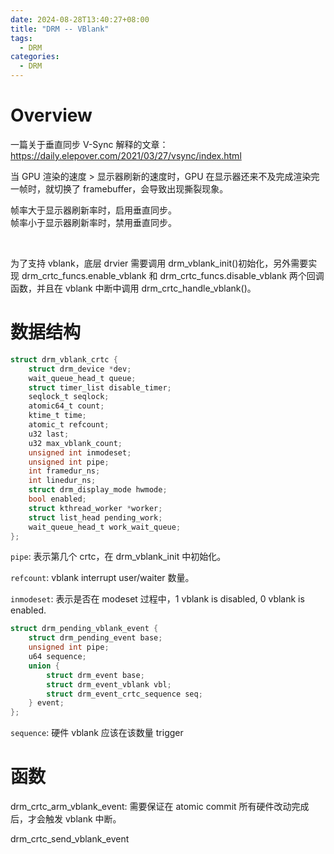 ```yaml
---
date: 2024-08-28T13:40:27+08:00
title: "DRM -- VBlank"
tags:
  - DRM
categories:
  - DRM
---
```


# Overview

一篇关于垂直同步 V-Sync 解释的文章：https://daily.elepover.com/2021/03/27/vsync/index.html

当 GPU 渲染的速度 > 显示器刷新的速度时，GPU 在显示器还来不及完成渲染完一帧时，就切换了 framebuffer，会导致出现撕裂现象。

帧率大于显示器刷新率时，启用垂直同步。  
帧率小于显示器刷新率时，禁用垂直同步。

</br>

为了支持 vblank，底层 drvier 需要调用 drm_vblank_init()初始化，另外需要实现 drm_crtc_funcs.enable_vblank 和 drm_crtc_funcs.disable_vblank 两个回调函数，并且在 vblank 中断中调用 drm_crtc_handle_vblank()。

# 数据结构

```c
struct drm_vblank_crtc {
	struct drm_device *dev;
	wait_queue_head_t queue;
	struct timer_list disable_timer;
	seqlock_t seqlock;
	atomic64_t count;
	ktime_t time;
	atomic_t refcount;
	u32 last;
	u32 max_vblank_count;
	unsigned int inmodeset;
	unsigned int pipe;
	int framedur_ns;
	int linedur_ns;
	struct drm_display_mode hwmode;
	bool enabled;
	struct kthread_worker *worker;
	struct list_head pending_work;
	wait_queue_head_t work_wait_queue;
};
```

`pipe`: 表示第几个 crtc，在 drm_vblank_init 中初始化。

`refcount`: vblank interrupt user/waiter 数量。

`inmodeset`: 表示是否在 modeset 过程中，1 vblank is disabled, 0 vblank is enabled.

```c
struct drm_pending_vblank_event {
	struct drm_pending_event base;
	unsigned int pipe;
	u64 sequence;
	union {
		struct drm_event base;
		struct drm_event_vblank vbl;
		struct drm_event_crtc_sequence seq;
	} event;
};
```

`sequence`: 硬件 vblank 应该在该数量 trigger

# 函数

drm_crtc_arm_vblank_event: 需要保证在 atomic commit 所有硬件改动完成后，才会触发 vblank 中断。

drm_crtc_send_vblank_event
